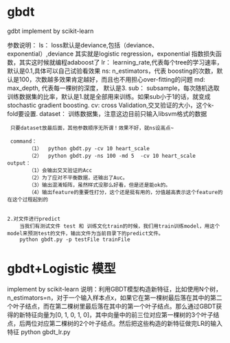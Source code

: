 # gbdt
gdbt implement by scikit-learn

参数说明：
     ls：    loss默认是deviance,包括（deviance、exponential）,deviance 其实就是logistic regression，exponential 指数损失函数，其实这时候就编程adaboost了
     lr：    learning_rate,代表每个tree的学习速率，默认是0.1,具体可以自己试验看效果
     ns:     n_estimators，代表 boosting的次数，默认是100，次数越多效果肯定越好，而且也不用担心over-fitting的问题
     md:     max_depth, 代表每一棵树的深度，  默认是3.
    sub：    subsample，每次随机选取训练数据集的比率，默认是1.就是全部用来训练。如果sub小于1的话，就变成stochastic gradient boosting.
    cv:      cross Validation,交叉验证的大小，这个k-fold要设置.
    dataset： 训练数据集，注意这边目前只输入libsvm格式的数据

     只要dataset放最后面，其他参数顺序无所谓！效果不好，就ns设高点~
                
     command：
           （1）  python gbdt.py -cv 10 heart_scale
           （2）  python gbdt.py -ns 100 -md 5  -cv 10 heart_scale
    output：
           （1）会输出交叉验证的Acc
           （2）为了应对不平衡数据，还输出了Auc。
		   （3）输出混淆矩阵，虽然样式没那么好看，但是还是能ok的。
           （4）输出feature的重要性打分，这个还是挺有用的，分值越高表示这个feature的在这个过程起到的


	2.对文件进行predict
	    当我们有测试文件 test 和 训练文化train的时候，我们用train训练model，用这个model来预测test的文件，输出文件为当前目录下的predict文件。
	    python gbdt.py -p testFile trainFile
      
      
 # gbdt+Logistic 模型
implement by scikit-learn
说明：利用GBDT模型构造新特征，比如使用N个树，n_estimators=n，对于一个输入样本点x，如果它在第一棵树最后落在其中的第二个叶子结点，而在第二棵树里最后落在其中的第一个叶子结点。那么通过GBDT获得的新特征向量为[0, 1, 0, 1, 0]，其中向量中的前三位对应第一棵树的3个叶子结点，后两位对应第二棵树的2个叶子结点。然后把这些构造的新特征做完LR的输入特征
python gbdt_lr.py

